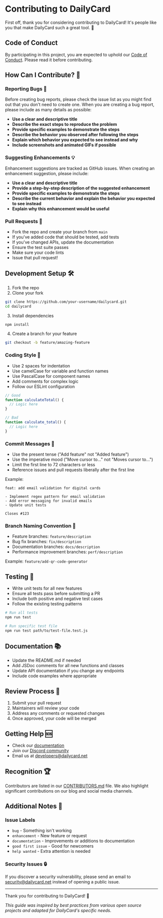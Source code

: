 # Contributing to DailyCard

First off, thank you for considering contributing to DailyCard! It's people like you that make DailyCard such a great tool. 👏

## Code of Conduct

By participating in this project, you are expected to uphold our [Code of Conduct](CODE_OF_CONDUCT.md). Please read it before contributing.

## How Can I Contribute? 🤔

### Reporting Bugs 🐛

Before creating bug reports, please check the issue list as you might find out that you don't need to create one. When you are creating a bug report, please include as many details as possible:

* **Use a clear and descriptive title**
* **Describe the exact steps to reproduce the problem**
* **Provide specific examples to demonstrate the steps**
* **Describe the behavior you observed after following the steps**
* **Explain which behavior you expected to see instead and why**
* **Include screenshots and animated GIFs if possible**

### Suggesting Enhancements 💡

Enhancement suggestions are tracked as GitHub issues. When creating an enhancement suggestion, please include:

* **Use a clear and descriptive title**
* **Provide a step-by-step description of the suggested enhancement**
* **Provide specific examples to demonstrate the steps**
* **Describe the current behavior and explain the behavior you expected to see instead**
* **Explain why this enhancement would be useful**

### Pull Requests 🚀

* Fork the repo and create your branch from `main`
* If you've added code that should be tested, add tests
* If you've changed APIs, update the documentation
* Ensure the test suite passes
* Make sure your code lints
* Issue that pull request!

## Development Setup 🛠️

1. Fork the repo
2. Clone your fork
```bash
git clone https://github.com/your-username/dailycard.git
cd dailycard
```
3. Install dependencies
```bash
npm install
```
4. Create a branch for your feature
```bash
git checkout -b feature/amazing-feature
```

### Coding Style 📝

* Use 2 spaces for indentation
* Use camelCase for variable and function names
* Use PascalCase for component names
* Add comments for complex logic
* Follow our ESLint configuration

```javascript
// Good
function calculateTotal() {
  // Logic here
}

// Bad
function calculate_total() {
  // Logic here
}
```

### Commit Messages 📝

* Use the present tense ("Add feature" not "Added feature")
* Use the imperative mood ("Move cursor to..." not "Moves cursor to...")
* Limit the first line to 72 characters or less
* Reference issues and pull requests liberally after the first line

Example:
```
feat: add email validation for digital cards

- Implement regex pattern for email validation
- Add error messaging for invalid emails
- Update unit tests

Closes #123
```

### Branch Naming Convention 🌲

* Feature branches: `feature/description`
* Bug fix branches: `fix/description`
* Documentation branches: `docs/description`
* Performance improvement branches: `perf/description`

Example: `feature/add-qr-code-generator`

## Testing 🧪

* Write unit tests for all new features
* Ensure all tests pass before submitting a PR
* Include both positive and negative test cases
* Follow the existing testing patterns

```bash
# Run all tests
npm run test

# Run specific test file
npm run test path/to/test-file.test.js
```

## Documentation 📚

* Update the README.md if needed
* Add JSDoc comments for all new functions and classes
* Update API documentation if you change any endpoints
* Include code examples where appropriate

## Review Process 👀

1. Submit your pull request
2. Maintainers will review your code
3. Address any comments or requested changes
4. Once approved, your code will be merged

## Getting Help 🆘

* Check our [documentation](https://docs.dailycard.net)
* Join our [Discord community](https://discord.gg/dailycard)
* Email us at developers@dailycard.net

## Recognition 🏆

Contributors are listed in our [CONTRIBUTORS.md](CONTRIBUTORS.md) file. We also highlight significant contributions on our blog and social media channels.

## Additional Notes 📌

### Issue Labels

* `bug` - Something isn't working
* `enhancement` - New feature or request
* `documentation` - Improvements or additions to documentation
* `good first issue` - Good for newcomers
* `help wanted` - Extra attention is needed

### Security Issues 🔒

If you discover a security vulnerability, please send an email to security@dailycard.net instead of opening a public issue.

---

Thank you for contributing to DailyCard! 🙏

*This guide was inspired by best practices from various open source projects and adapted for DailyCard's specific needs.*
